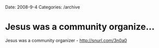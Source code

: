 Date: 2008-9-4
Categories: /archive

# Jesus was a community organize...

Jesus was a community organizer - http://snurl.com/3n0a0
